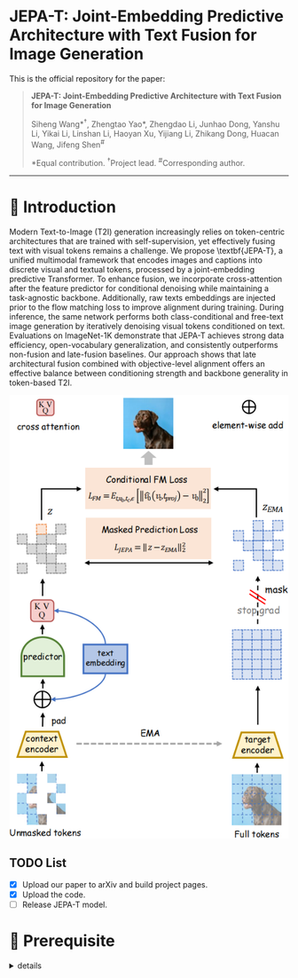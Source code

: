 # JEPA-T: Joint-Embedding Predictive Architecture with Text Fusion for Image Generation<br>

This is the official repository for the paper:
> **JEPA-T: Joint-Embedding Predictive Architecture with Text Fusion for Image Generation**
>
> Siheng Wang\*<sup>†</sup>, Zhengtao Yao\*, Zhengdao Li, Junhao Dong, Yanshu Li, Yikai Li, Linshan Li, Haoyan Xu, Yijiang Li, Zhikang Dong, Huacan Wang,  Jifeng Shen<sup>#</sup>
>
> \*Equal contribution. <sup>†</sup>Project lead. <sup>#</sup>Corresponding author.
>


---

# 👋 Introduction

Modern Text-to-Image (T2I) generation increasingly relies on token-centric architectures that are trained with self-supervision, yet effectively fusing text with visual tokens remains a challenge. We propose \textbf{JEPA-T}, a unified multimodal framework that encodes images and captions into discrete visual and textual tokens, processed by a joint-embedding predictive Transformer. To enhance fusion, we incorporate cross-attention after the feature predictor for conditional denoising while maintaining a task-agnostic backbone. Additionally, raw texts embeddings are injected prior to the flow matching loss to improve alignment during training. During inference, the same network performs both class-conditional and free-text image generation by iteratively denoising visual tokens conditioned on text. Evaluations on ImageNet-1K demonstrate that JEPA-T achieves strong data efficiency, open-vocabulary generalization, and consistently outperforms non-fusion and late-fusion baselines. Our approach shows that late architectural fusion combined with objective-level alignment offers an effective balance between conditioning strength and backbone generality in token-based T2I.


![framework](./assert/framework_01.png)

## TODO List

- [x] Upload our paper to arXiv and build project pages.
- [x] Upload the code.
- [ ] Release JEPA-T model.

# 🤗 Prerequisite
<details> 
<summary>details</summary>
  
## Environment
```bash
conda create -n JEPA-T python=3.10 -y
pip install torch==2.1.2 torchvision==0.16.2 torchaudio==2.1.2
pip install -r requirements.txt
conda activate JEPA-T
```
We tested our environment on A100, H20 and 4090.




### Scripts
1.Cache VAE latents:
```bash
bash scripts/cache_vae.sh
```
2.Train/Evaluate JEPA-T:
```bash
bash scripts/jepat_base/large/huge.sh
```

# 👍 Acknowlegements
We sincerely thank the open-sourcing of these works where our code is based on [MAR](https://github.com/LTH14/mar.git)

We thank [Zelin Zang](zangzelin@gmail.com) for helpful discussion.


## 🔒 License
This code is distributed under an [CC BY-NC-SA 4.0](https://creativecommons.org/licenses/by-nc-sa/4.0/deed.en).

Note that our code depends on other libraries, including CLIP, MMDetection, and uses datasets that each have their own respective licenses that must also be followed.

